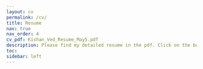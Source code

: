 ```yaml
---
layout: cv
permalink: /cv/
title: Resume
nav: true
nav_order: 4
cv_pdf: Kishan_Ved_Resume_May5.pdf
description: Please find my detailed resume in the pdf. Click on the button alongside.
toc:
sidebar: left
---
```

